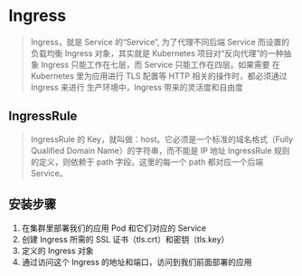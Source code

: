 # Ingress

> Ingress，就是 Service 的“Service”, 为了代理不同后端 Service 而设置的负载均衡
> Ingress 对象，其实就是 Kubernetes 项目对“反向代理”的一种抽象
> Ingress 只能工作在七层，而 Service 只能工作在四层。如果需要 在 Kubernetes 里为应用进行 TLS 配置等 HTTP 相关的操作时，都必须通过 Ingress 来进行
> 生产环境中，Ingress 带来的灵活度和自由度

## IngressRule

> IngressRule 的 Key，就叫做：host。它必须是一个标准的域名格式（Fully Qualified Domain Name）的字符串，而不能是 IP 地址
> IngressRule 规则的定义，则依赖于 path 字段。这里的每一个 path 都对应一个后端 Service。

## 安装步骤

1. 在集群里部署我们的应用 Pod 和它们对应的 Service
2. 创建 Ingress 所需的 SSL 证书（tls.crt）和密钥（tls.key）
3. 定义的 Ingress 对象
4. 通过访问这个 Ingress 的地址和端口，访问到我们前面部署的应用
